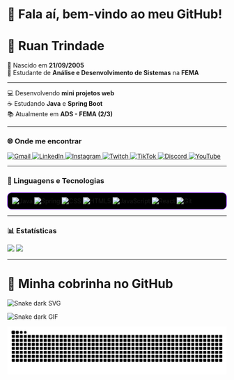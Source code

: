 

# 👋 Fala aí, bem-vindo ao meu GitHub!  

# 🚀 Ruan Trindade  

🎂 Nascido em **21/09/2005**  
📖 Estudante de **Análise e Desenvolvimento de Sistemas** na **FEMA**  

---

💻 Desenvolvendo **mini projetos web**  
☕ Estudando **Java** e **Spring Boot**  
📚 Atualmente em **ADS - FEMA (2/3)**  


---


### 🌐 Onde me encontrar  

<div align="left">

<a href="mailto:seuemail@gmail.com" target="_blank">
  <img alt="Gmail" title="Me chama no e-mail" src="https://img.shields.io/badge/-Gmail-D14836?style=for-the-badge&logo=gmail&logoColor=white"/>
</a>
<a href="https://www.linkedin.com/in/seu-usuario/" target="_blank">
  <img alt="LinkedIn" title="Conecte-se comigo" src="https://img.shields.io/badge/-LinkedIn-0077B5?style=for-the-badge&logo=linkedin&logoColor=white"/>
</a>
<a href="https://www.instagram.com/ruanzhiito/" target="_blank">
  <img alt="Instagram" title="Me segue lá no Insta" src="https://img.shields.io/badge/-Instagram-E4405F?style=for-the-badge&logo=instagram&logoColor=white"/>
</a>
<a href="https://www.twitch.tv/seu-usuario" target="_blank">
  <img alt="Twitch" title="Live na Twitch" src="https://img.shields.io/badge/-Twitch-9146FF?style=for-the-badge&logo=twitch&logoColor=white"/>
</a>
<a href="https://www.tiktok.com/@seu-usuario" target="_blank">
  <img alt="TikTok" title="TikTok" src="https://img.shields.io/badge/-TikTok-000000?style=for-the-badge&logo=tiktok&logoColor=white"/>
</a>
<a href="https://discord.gg/seuServidor" target="_blank">
  <img alt="Discord" title="Bora trocar ideia no Discord" src="https://img.shields.io/badge/-Discord-5865F2?style=for-the-badge&logo=discord&logoColor=white"/>
</a>
<a href="https://www.youtube.com/@seu-usuario" target="_blank">
  <img alt="YouTube" title="Canal no YouTube" src="https://img.shields.io/badge/-YouTube-FF0000?style=for-the-badge&logo=youtube&logoColor=white"/>
</a>

</div>

---

### 🤖 Linguagens e Tecnologias  

<p align="left" style="background-color:#000000; padding:10px; border-radius:10px; border: 1px solid #8000FF;">
  <img alt="Java" title="Java" width="40px" src="https://cdn.jsdelivr.net/gh/devicons/devicon/icons/java/java-original.svg"/>
  <img alt="Spring" title="Spring Boot" width="40px" src="https://cdn.jsdelivr.net/gh/devicons/devicon/icons/spring/spring-original.svg"/>
  <img alt="CSS" title="CSS" width="40px" src="https://cdn.jsdelivr.net/gh/devicons/devicon/icons/css3/css3-original.svg"/>
  <img alt="HTML5" title="HTML5" width="40px" src="https://cdn.jsdelivr.net/gh/devicons/devicon/icons/html5/html5-original.svg"/>
  <img alt="JavaScript" title="JavaScript" width="40px" src="https://cdn.jsdelivr.net/gh/devicons/devicon/icons/javascript/javascript-original.svg"/>
  <img alt="React" title="React" width="40px" src="https://cdn.jsdelivr.net/gh/devicons/devicon/icons/react/react-original.svg"/>
  <img alt="Git" title="Git" width="40px" src="https://cdn.jsdelivr.net/gh/devicons/devicon/icons/git/git-original.svg"/>
</p>

---

### 📊 Estatísticas  

<p align="left">
  <img height="180em" src="https://github-readme-stats.vercel.app/api?username=RuanTrindade&show_icons=true&theme=radical&bg_color=000000&title_color=8000FF&icon_color=8A2BE2&text_color=FFFFFF&include_all_commits=true&locale=pt-br"/>
  <img height="180em" src="https://github-readme-stats.vercel.app/api/top-langs/?username=RuanTrindade&layout=compact&langs_count=9&theme=radical&bg_color=000000&title_color=8000FF&icon_color=8A2BE2&text_color=FFFFFF&custom_title=Tecnologias"/>
</p>

---

# 🐍 Minha cobrinha no GitHub


![Snake dark SVG](https://github.com/RuanTrindade/SEU_REPOSITORIO/blob/output/snake-dark.svg)

![Snake dark GIF](https://github.com/RuanTrindade/SEU_REPOSITORIO/blob/output/snake-dark.gif)




<picture align="center">
  <source media="(prefers-color-scheme: dark)" srcset="https://raw.githubusercontent.com/RuanTrindade/RuanTrindade/output/snake-dark.svg">
  <source media="(prefers-color-scheme: light)" srcset="https://raw.githubusercontent.com/RuanTrindade/RuanTrindade/output/snake-dark.svg">
  <img align="center" alt="github contribution grid snake animation" src="https://raw.githubusercontent.com/RuanTrindade/RuanTrindade/output/snake-dark.svg">
</picture>
